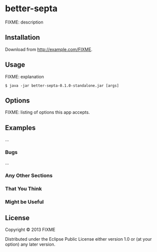 # better-septa

FIXME: description

## Installation

Download from http://example.com/FIXME.

## Usage

FIXME: explanation

    $ java -jar better-septa-0.1.0-standalone.jar [args]

## Options

FIXME: listing of options this app accepts.

## Examples

...

### Bugs

...

### Any Other Sections
### That You Think
### Might be Useful

## License

Copyright © 2013 FIXME

Distributed under the Eclipse Public License either version 1.0 or (at
your option) any later version.
